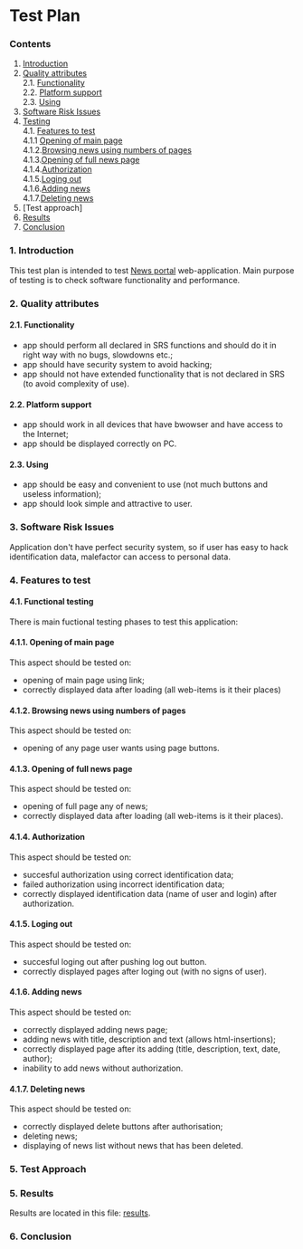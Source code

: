 # Test Plan
### Contents
1. [Introduction](#1)<br>
2. [Quality attributes](#2)<br>
  2.1. [Functionality](#2.1)<br>
  2.2. [Platform support](#2.2)<br>
  2.3. [Using](#2.3)<br>
3. [Software Risk Issues](#3)<br>
4. [Testing](#4)<br>
4.1. [Features to test](#4.1)<br>
  4.1.1 [Opening of main page](#4.1.1)<br>
  4.1.2.[Browsing news using numbers of pages](#4.1.2)<br>
  4.1.3.[Opening of full news page](#4.1.3)<br>
  4.1.4.[Authorization](#4.1.4)<br>
  4.1.5.[Loging out](#4.1.5)<br>
  4.1.6.[Adding news](#4.1.6)<br> 
  4.1.7.[Deleting news](#4.1.7)<br>
5. [Test approach]
6. [Results](#6)<br>
7. [Сonclusion](#7)<br>

### 1. Introduction <a name="1"></a>
This test plan is intended to test [News portal](https://github.com/peekhovsky/trtpo-news-portal-2018/tree/master/app/newsportal) web-application. Main purpose of testing is to check software functionality and performance.


### 2. Quality attributes <a name="2"></a>

#### 2.1. Functionality <a name="2.1"></a>
- app should perform all declared in SRS functions and should do it in right way with no bugs, slowdowns etc.;
- app should have security system to avoid hacking;
- app should not have extended functionality that is not declared in SRS (to avoid complexity of use).

#### 2.2. Platform support <a name="2.2"></a>
- app should work in all devices that have bwowser and have access to the Internet;
- app should be displayed correctly on PC.

#### 2.3. Using <a name="2.3"></a>
- app should be easy and convenient to use (not much buttons and useless information);
- app should look simple and attractive to user.

<a name="3"></a>
### 3. Software Risk Issues
Application don't have perfect security system, so if user has easy to hack identification data, malefactor can access to personal data.

<a name="4"></a>
### 4. Features to test
#### 4.1. Functional testing
There is main fuctional testing phases to test this application: 
#### 4.1.1. Opening of main page
This aspect should be tested on:
- opening of main page using link;
- correctly displayed data after loading (all web-items is it their places)
#### 4.1.2. Browsing news using numbers of pages
This aspect should be tested on:
- opening of any page user wants using page buttons.
#### 4.1.3. Opening of full news page
This aspect should be tested on:
- opening of full page any of news;
- correctly displayed data after loading (all web-items is it their places).
#### 4.1.4. Authorization
This aspect should be tested on:
- succesful authorization using correct identification data;
- failed authorization using incorrect identification data;
- correctly displayed identification data (name of user and login) after authorization.
#### 4.1.5. Loging out
This aspect should be tested on:
- succesful loging out after pushing log out button.
- correctly displayed pages after loging out (with no signs of user).
#### 4.1.6. Adding news
This aspect should be tested on:
- correctly displayed adding news page;
- adding news with title, description and text (allows html-insertions);
- correctly displayed page after its adding (title, description, text, date, author); 
- inability to add news without authorization.
#### 4.1.7. Deleting news
This aspect should be tested on:
- correctly displayed delete buttons after authorisation;
- deleting news;
- displaying of news list without news that has been deleted.
### 5. Test Approach 

<a name="5"></a>
### 5. Results
Results are located in this file: [results](https://github.com/peekhovsky/trtpo-news-portal-2018/blob/master/docs/Testing/TestResults.md).
<a name="6"></a>
### 6. Conclusion
